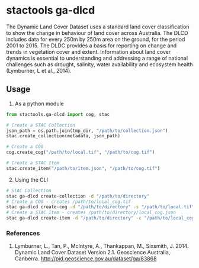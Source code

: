 # stactools ga-dlcd

The Dynamic Land Cover Dataset uses a standard land cover classification to show the change in behaviour of land cover across Australia. The DLCD includes data for every 250m by 250m area on the ground, for the period 2001 to 2015. The DLDC provides a basis for reporting on change and trends in vegetation cover and extent. Information about land cover dynamics is essential to understanding and addressing a range of national challenges such as drought, salinity, water availability and ecosystem health (Lymburner, L et al., 2014). 

## Usage

1. As a python module

```python
from stactools.ga-dlcd import cog, stac

# Create a STAC Collection
json_path = os.path.join(tmp_dir, "/path/to/collection.json")
stac.create_collection(metadata, json_path)

# Create a COG
cog.create_cog("/path/to/local.tif", "/path/to/cog.tif")

# Create a STAC Item
stac.create_item("/path/to/item.json", "/path/to/cog.tif")
```

2. Using the CLI

```bash
# STAC Collection
stac ga-dlcd create-collection -d "/path/to/directory"
# Create a COG - creates /path/to/local_cog.tif
stac ga-dlcd create-cog -d "/path/to/directory" -s "/path/to/local.tif"
# Create a STAC Item - creates /path/to/directory/local_cog.json
stac ga-dlcd create-item -d "/path/to/directory" -c "/path/to/local_cog.tif"
```

### References

1. Lymburner, L., Tan, P., McIntyre, A., Thankappan, M., Sixsmith, J. 2014. Dynamic Land Cover Dataset Version 2.1. Geoscience Australia, Canberra. http://pid.geoscience.gov.au/dataset/ga/83868   
